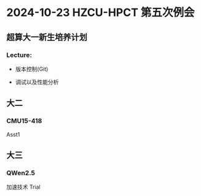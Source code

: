 # 2024-10-23 HZCU-HPCT 第五次例会  

## 超算大一新生培养计划

### Lecture:

- 版本控制(Git)

- 调试以及性能分析


## 大二

### CMU15-418

Asst1 


## 大三

### QWen2.5 

加速技术 Trial
